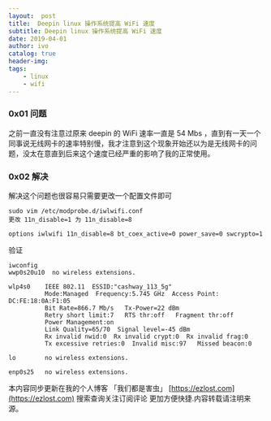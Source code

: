 ```yaml
---
layout:  post
title:  Deepin linux 操作系统提高 WiFi 速度
subtitle: Deepin linux 操作系统提高 WiFi 速度 
date: 2019-04-01
author: ivo
catalog: true
header-img:
tags:
    - linux
    - wifi
---
```


### 0x01 问题
之前一直没有注意过原来 deepin 的 WiFi 速率一直是 54 Mbs ，直到有一天一个同事说无线网卡的速率特别慢，我才注意到这个现象开始还以为是无线网卡的问题，没太在意直到后来这个速度已经严重的影响了我的正常使用。

### 0x02 解决
解决这个问题也很容易只需要更改一个配置文件即可

```
sudo vim /etc/modprobe.d/iwlwifi.conf 
更改 11n_disable=1 为 11n_disable=8

options iwlwifi 11n_disable=8 bt_coex_active=0 power_save=0 swcrypto=1
```

验证
```
iwconfig 
wwp0s20u10  no wireless extensions.

wlp4s0    IEEE 802.11  ESSID:"cashway_113_5g"  
          Mode:Managed  Frequency:5.745 GHz  Access Point: DC:FE:18:0A:F1:05   
          Bit Rate=866.7 Mb/s   Tx-Power=22 dBm   
          Retry short limit:7   RTS thr:off   Fragment thr:off
          Power Management:on
          Link Quality=65/70  Signal level=-45 dBm  
          Rx invalid nwid:0  Rx invalid crypt:0  Rx invalid frag:0
          Tx excessive retries:0  Invalid misc:97   Missed beacon:0

lo        no wireless extensions.

enp0s25   no wireless extensions.
```


本内容同步更新在我的个人博客 「我们都是害虫」 [https://ezlost.com](https://ezlost.com)  搜索查询关注订阅评论 更加方便快捷.内容转载请注明来源。
